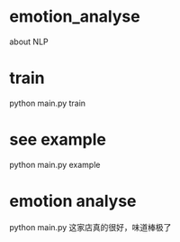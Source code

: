 # emotion_analyse
about NLP
# train
python main.py train
# see example
python main.py example
# emotion analyse 
python main.py 这家店真的很好，味道棒极了
